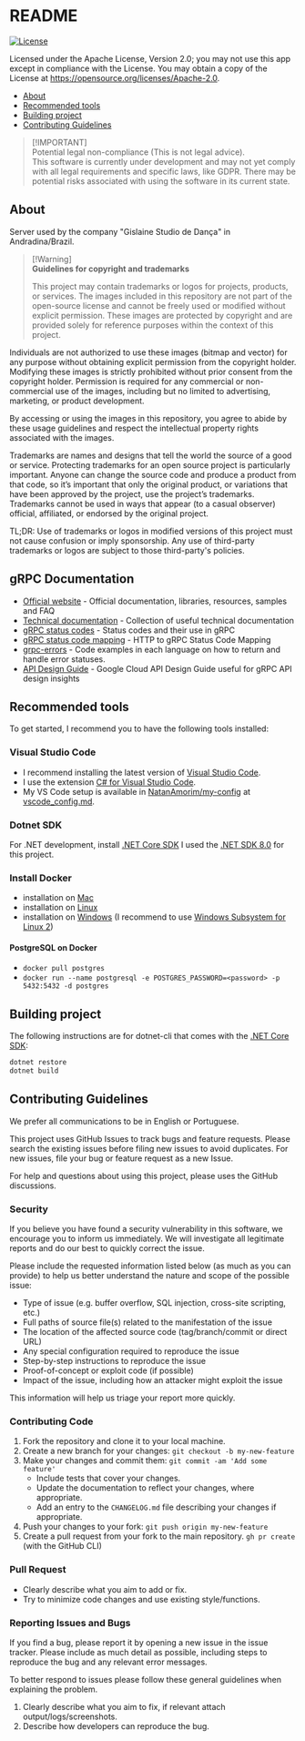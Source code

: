 # README

[![License](https://img.shields.io/badge/License-Apache%202.0-blue.svg)](https://opensource.org/licenses/Apache-2.0)

Licensed under the Apache License, Version 2.0; you may not use this app except in compliance with the License. You may obtain a copy of the License at <https://opensource.org/licenses/Apache-2.0>.

- [About](#about)
- [Recommended tools](#recommended-tools)
- [Building project](#building-project)
- [Contributing Guidelines](#contributing-guidelines)

> [!IMPORTANT]\
> Potential legal non-compliance (This is not legal advice).\
> This software is currently under development and may not yet comply with all legal requirements and specific laws, like GDPR. There may be potential risks associated with using the software in its current state.

## About

Server used by the company "Gislaine Studio de Dança" in Andradina/Brazil.

> [!Warning]\
> **Guidelines for copyright and trademarks**
> 
> This project may contain trademarks or logos for projects, products, or services.
> The images included in this repository are not part of the open-source license and cannot be freely used or modified without explicit permission. These images are protected by copyright and are provided solely for reference purposes within the context of this project.

Individuals are not authorized to use these images (bitmap and vector) for any purpose without obtaining explicit permission from the copyright holder. Modifying these images is strictly prohibited without prior consent from the copyright holder. Permission is required for any commercial or non-commercial use of the images, including but no limited to advertising, marketing, or product development.

By accessing or using the images in this repository, you agree to abide by these usage guidelines and respect the intellectual property rights associated with the images.

Trademarks are names and designs that tell the world the source of a good or service. Protecting trademarks for an open source project is particularly important. Anyone can change the source code and produce a product from that code, so it’s important that only the original product, or variations that have been approved by the project, use the project’s trademarks. Trademarks cannot be used in ways that appear (to a casual observer) official, affiliated, or endorsed by the original project.

TL;DR: Use of trademarks or logos in modified versions of this project must not cause confusion or imply sponsorship. Any use of third-party trademarks or logos are subject to those third-party's policies.


## gRPC Documentation

- [Official website](https://grpc.io/) - Official documentation, libraries, resources, samples and FAQ
- [Technical documentation](https://github.com/grpc/grpc/tree/master/doc) - Collection of useful technical documentation
- [gRPC status codes](https://github.com/grpc/grpc/blob/master/doc/statuscodes.md) - Status codes and their use in gRPC
- [gRPC status code mapping](https://github.com/grpc/grpc/blob/master/doc/http-grpc-status-mapping.md) - HTTP to gRPC Status Code Mapping
- [grpc-errors](https://github.com/avinassh/grpc-errors) - Code examples in each language on how to return and handle error statuses.
- [API Design Guide](https://cloud.google.com/apis/design/) - Google Cloud API Design Guide useful for gRPC API design insights

## Recommended tools

To get started, I recommend you to have the following tools installed:

### Visual Studio Code

- I recommend installing the latest version of [Visual Studio Code](https://code.visualstudio.com/).
- I use the extension [C# for Visual Studio Code](https://marketplace.visualstudio.com/items?itemName=ms-dotnettools.csharp).
- My VS Code setup is available in [NatanAmorim/my-config](https://github.com/NatanAmorim/my-config) at [vscode_config.md](https://github.com/NatanAmorim/my-config/blob/master/vscode_config.md).

### Dotnet SDK

For .NET development, install [.NET Core SDK](https://dotnet.microsoft.com/download) I used the [.NET SDK 8.0](https://get.dot.net/8) for this project.

### Install Docker

- installation on [Mac](https://docs.docker.com/desktop/install/mac-install/)
- installation on [Linux](https://docs.docker.com/engine/install/ubuntu/)
- installation on [Windows](https://docs.docker.com/docker-for-windows/install/) (I recommend to use [Windows Subsystem for Linux 2](https://docs.microsoft.com/en-us/windows/wsl/wsl2-kernel))

#### PostgreSQL on Docker

- `docker pull postgres`
- `docker run --name postgresql -e POSTGRES_PASSWORD=<password> -p 5432:5432 -d postgres`

## Building project

The following instructions are for dotnet-cli that comes with the [.NET Core SDK](#dotnet-sdk):

```sh
dotnet restore
dotnet build
```

## Contributing Guidelines

We prefer all communications to be in English or Portuguese.

This project uses GitHub Issues to track bugs and feature requests. Please search the existing issues before filing new issues to avoid duplicates. For new issues, file your bug or feature request as a new Issue.

For help and questions about using this project, please uses the GitHub discussions.

### Security
<!--
Please do not report security vulnerabilities through public GitHub issues.\
Instead, please report them to {email-address}.\
You should receive a response within 24 hours. If for some reason you do not, please follow up via email to ensure we received your original message.
-->

If you believe you have found a security vulnerability in this software, we encourage you to inform us immediately. We will investigate all legitimate reports and do our best to quickly correct the issue.

Please include the requested information listed below (as much as you can provide) to help us better understand the nature and scope of the possible issue:

- Type of issue (e.g. buffer overflow, SQL injection, cross-site scripting, etc.)
- Full paths of source file(s) related to the manifestation of the issue
- The location of the affected source code (tag/branch/commit or direct URL)
- Any special configuration required to reproduce the issue
- Step-by-step instructions to reproduce the issue
- Proof-of-concept or exploit code (if possible)
- Impact of the issue, including how an attacker might exploit the issue

This information will help us triage your report more quickly.

### Contributing Code

1. Fork the repository and clone it to your local machine.
2. Create a new branch for your changes: `git checkout -b my-new-feature`
3. Make your changes and commit them: `git commit -am 'Add some feature'`
    - Include tests that cover your changes.
    - Update the documentation to reflect your changes, where appropriate.
    - Add an entry to the `CHANGELOG.md` file describing your changes if appropriate.
4. Push your changes to your fork: `git push origin my-new-feature`
5. Create a pull request from your fork to the main repository. `gh pr create` (with the GitHub CLI)

### Pull Request

- Clearly describe what you aim to add or fix.
- Try to minimize code changes and use existing style/functions.

### Reporting Issues and Bugs

If you find a bug, please report it by opening a new issue in the issue tracker. Please include as much detail as possible, including steps to reproduce the bug and any relevant error messages.

To better respond to issues please follow these general guidelines when explaining the problem.

1. Clearly describe what you aim to fix, if relevant attach output/logs/screenshots.
2. Describe how developers can reproduce the bug.
